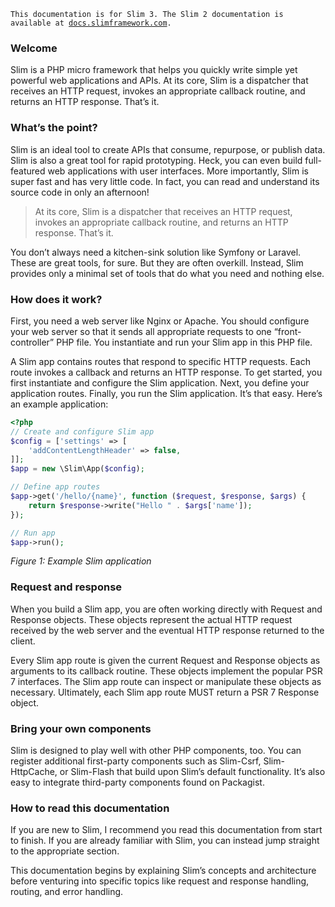 <code>This documentation is for Slim 3. The Slim 2 documentation is available at [docs.slimframework.com](http://docs.slimframework.com/).</code>

### Welcome

Slim is a PHP micro framework that helps you quickly write simple yet powerful web applications and APIs. At its core, Slim is a dispatcher that receives an HTTP request, invokes an appropriate callback routine, and returns an HTTP response. That’s it.

### What’s the point?

Slim is an ideal tool to create APIs that consume, repurpose, or publish data. Slim is also a great tool for rapid prototyping. Heck, you can even build full-featured web applications with user interfaces. More importantly, Slim is super fast and has very little code. In fact, you can read and understand its source code in only an afternoon!

> At its core, Slim is a dispatcher that receives an HTTP request, invokes an appropriate callback routine, and returns an HTTP response. That’s it.

You don’t always need a kitchen-sink solution like Symfony or Laravel. These are great tools, for sure. But they are often overkill. Instead, Slim provides only a minimal set of tools that do what you need and nothing else.

### How does it work?

First, you need a web server like Nginx or Apache. You should configure your web server so that it sends all appropriate requests to one “front-controller” PHP file. You instantiate and run your Slim app in this PHP file.

A Slim app contains routes that respond to specific HTTP requests. Each route invokes a callback and returns an HTTP response. To get started, you first instantiate and configure the Slim application. Next, you define your application routes. Finally, you run the Slim application. It’s that easy. Here’s an example application:

```PHP
<?php
// Create and configure Slim app
$config = ['settings' => [
    'addContentLengthHeader' => false,
]];
$app = new \Slim\App($config);

// Define app routes
$app->get('/hello/{name}', function ($request, $response, $args) {
    return $response->write("Hello " . $args['name']);
});

// Run app
$app->run();
```

*Figure 1: Example Slim application*

### Request and response

When you build a Slim app, you are often working directly with Request and Response objects. These objects represent the actual HTTP request received by the web server and the eventual HTTP response returned to the client.

Every Slim app route is given the current Request and Response objects as arguments to its callback routine. These objects implement the popular PSR 7 interfaces. The Slim app route can inspect or manipulate these objects as necessary. Ultimately, each Slim app route MUST return a PSR 7 Response object.

### Bring your own components
Slim is designed to play well with other PHP components, too. You can register additional first-party components such as Slim-Csrf, Slim-HttpCache, or Slim-Flash that build upon Slim’s default functionality. It’s also easy to integrate third-party components found on Packagist.

### How to read this documentation
If you are new to Slim, I recommend you read this documentation from start to finish. If you are already familiar with Slim, you can instead jump straight to the appropriate section.

This documentation begins by explaining Slim’s concepts and architecture before venturing into specific topics like request and response handling, routing, and error handling.
